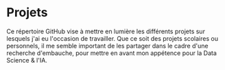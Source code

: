 # Projets

Ce répertoire GitHub vise à mettre en lumière les différents projets sur lesquels j'ai eu l'occasion de travailler. Que ce soit des projets scolaires ou personnels, il me semble important de les partager dans le cadre d'une recherche d'embauche, pour mettre en avant mon appétence pour la Data Science & l'IA.

